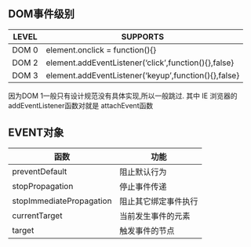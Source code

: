 ## DOM事件级别

| LEVEL | SUPPORTS                                             |
| ----- | ---------------------------------------------------- |
| DOM 0 | element.onclick = function(){}                       |
| DOM 2 | element.addEventListener(‘click’,function(){},false} |
| DOM 3 | element.addEventListener(‘keyup’,function(){},false} |

因为DOM 1一般只有设计规范没有具体实现,所以一般跳过. 其中 IE 浏览器的 addEventListener函数对就是 attachEvent函数

## EVENT对象

| 函数                     | 功能                 |
| ------------------------ | -------------------- |
| preventDefault           | 阻止默认行为         |
| stopPropagation          | 停止事件传递         |
| stopImmediatePropagation | 阻止其它绑定事件执行 |
| currentTarget            | 当前发生事件的元素   |
| target                   | 触发事件的节点       |